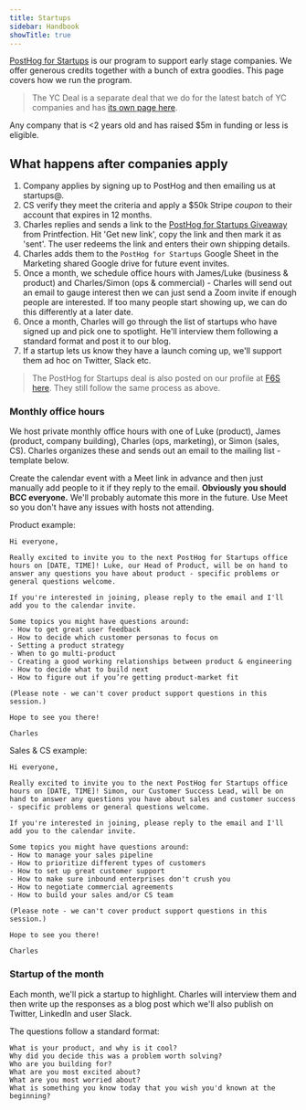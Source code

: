 ```yaml
---
title: Startups
sidebar: Handbook
showTitle: true
---
```


[PostHog for Startups](https://posthog.com/startups) is our program to support early stage companies. We offer generous credits together with a bunch of extra goodies. This page covers how we run the program.

> The YC Deal is a separate deal that we do for the latest batch of YC companies and has [its own page here](/handbook/growth/sales/yc-onboarding). 

Any company that is <2 years old and has raised $5m in funding or less is eligible. 

## What happens after companies apply

1. Company applies by signing up to PostHog and then emailing us at startups@.
2. CS verify they meet the criteria and apply a $50k Stripe _coupon_ to their account that expires in 12 months.
3. Charles replies and sends a link to the [PostHog for Startups Giveaway](https://app.printfection.com/account/campaign/overview.php?storeid=309416) from Printfection. Hit 'Get new link', copy the link and then mark it as 'sent'. The user redeems the link and enters their own shipping details.
4. Charles adds them to the `PostHog for Startups` Google Sheet in the Marketing shared Google drive for future event invites.
5. Once a month, we schedule office hours with James/Luke (business & product) and Charles/Simon (ops & commercial) - Charles will send out an email to gauge interest then we can just send a Zoom invite if enough people are interested. If too many people start showing up, we can do this differently at a later date. 
6. Once a month, Charles will go through the list of startups who have signed up and pick one to spotlight. He'll interview them following a standard format and post it to our blog. 
7. If a startup lets us know they have a launch coming up, we'll support them ad hoc on Twitter, Slack etc. 

> The PostHog for Startups deal is also posted on our profile at [F6S here](https://www.f6s.com/company-deals/posthog/50k-in-credits-extras-13984). They still follow the same process as above. 

### Monthly office hours

We host private monthly office hours with one of Luke (product), James (product, company building), Charles (ops, marketing), or Simon (sales, CS). Charles organizes these and sends out an email to the mailing list - template below. 

Create the calendar event with a Meet link in advance and then just manually add people to it if they reply to the email. **Obviously you should BCC everyone.** We'll probably automate this more in the future. Use Meet so you don't have any issues with hosts not attending. 

Product example:
``` 
Hi everyone,

Really excited to invite you to the next PostHog for Startups office hours on [DATE, TIME]! Luke, our Head of Product, will be on hand to answer any questions you have about product - specific problems or general questions welcome. 

If you're interested in joining, please reply to the email and I'll add you to the calendar invite. 

Some topics you might have questions around:
- How to get great user feedback
- How to decide which customer personas to focus on
- Setting a product strategy
- When to go multi-product
- Creating a good working relationships between product & engineering
- How to decide what to build next
- How to figure out if you’re getting product-market fit

(Please note - we can't cover product support questions in this session.)

Hope to see you there!

Charles
```

Sales & CS example:
``` 
Hi everyone,

Really excited to invite you to the next PostHog for Startups office hours on [DATE, TIME]! Simon, our Customer Success Lead, will be on hand to answer any questions you have about sales and customer success - specific problems or general questions welcome. 

If you're interested in joining, please reply to the email and I'll add you to the calendar invite. 

Some topics you might have questions around:
- How to manage your sales pipeline
- How to prioritize different types of customers
- How to set up great customer support
- How to make sure inbound enterprises don't crush you
- How to negotiate commercial agreements
- How to build your sales and/or CS team

(Please note - we can't cover product support questions in this session.)

Hope to see you there!

Charles
```

### Startup of the month

Each month, we'll pick a startup to highlight. Charles will interview them and then write up the responses as a blog post which we'll also publish on Twitter, LinkedIn and user Slack.

The questions follow a standard format:

```
What is your product, and why is it cool?
Why did you decide this was a problem worth solving?
Who are you building for?
What are you most excited about?
What are you most worried about?
What is something you know today that you wish you'd known at the beginning?
```
